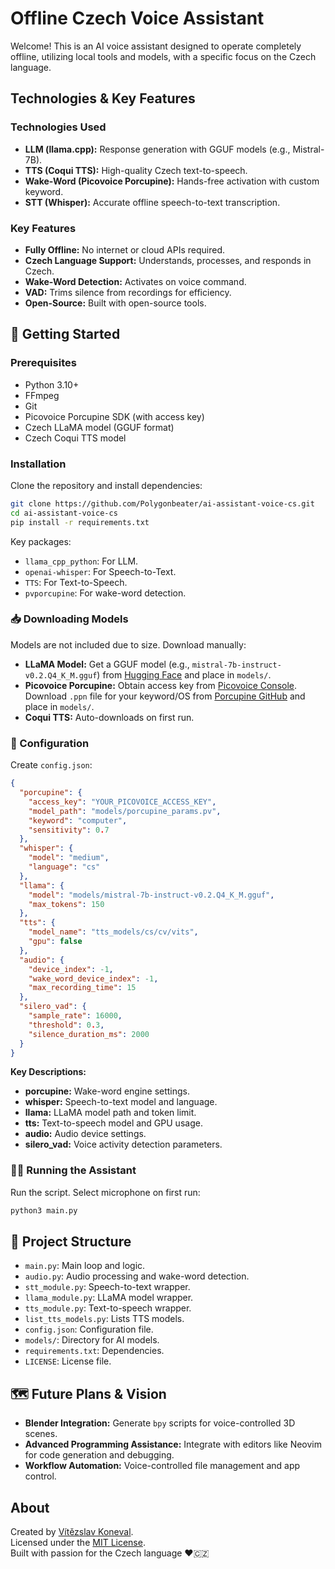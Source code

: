 # Offline Czech Voice Assistant

Welcome! This is an AI voice assistant designed to operate completely offline, utilizing local tools and models, with a specific focus on the Czech language.

## Technologies & Key Features

### Technologies Used
- **LLM (llama.cpp):** Response generation with GGUF models (e.g., Mistral-7B).
- **TTS (Coqui TTS):** High-quality Czech text-to-speech.
- **Wake-Word (Picovoice Porcupine):** Hands-free activation with custom keyword.
- **STT (Whisper):** Accurate offline speech-to-text transcription.

### Key Features
- **Fully Offline:** No internet or cloud APIs required.
- **Czech Language Support:** Understands, processes, and responds in Czech.
- **Wake-Word Detection:** Activates on voice command.
- **VAD:** Trims silence from recordings for efficiency.
- **Open-Source:** Built with open-source tools.

## 🚀 Getting Started

### Prerequisites
- Python 3.10+
- FFmpeg
- Git
- Picovoice Porcupine SDK (with access key)
- Czech LLaMA model (GGUF format)
- Czech Coqui TTS model

### Installation
Clone the repository and install dependencies:
```bash
git clone https://github.com/Polygonbeater/ai-assistant-voice-cs.git
cd ai-assistant-voice-cs
pip install -r requirements.txt
```

Key packages:
- `llama_cpp_python`: For LLM.
- `openai-whisper`: For Speech-to-Text.
- `TTS`: For Text-to-Speech.
- `pvporcupine`: For wake-word detection.

### 📥 Downloading Models
Models are not included due to size. Download manually:
- **LLaMA Model:** Get a GGUF model (e.g., `mistral-7b-instruct-v0.2.Q4_K_M.gguf`) from [Hugging Face](https://huggingface.co/TheBloke/Mistral-7B-Instruct-v0.2-GGUF/blob/main/mistral-7b-instruct-v0.2.Q4_K_M.gguf) and place in `models/`.
- **Picovoice Porcupine:** Obtain access key from [Picovoice Console](https://console.picovoice.ai/). Download `.ppn` file for your keyword/OS from [Porcupine GitHub](https://github.com/Picovoice/porcupine) and place in `models/`.
- **Coqui TTS:** Auto-downloads on first run.

### 🎨 Configuration
Create `config.json`:
```json
{
  "porcupine": {
    "access_key": "YOUR_PICOVOICE_ACCESS_KEY",
    "model_path": "models/porcupine_params.pv",
    "keyword": "computer",
    "sensitivity": 0.7
  },
  "whisper": {
    "model": "medium",
    "language": "cs"
  },
  "llama": {
    "model": "models/mistral-7b-instruct-v0.2.Q4_K_M.gguf",
    "max_tokens": 150
  },
  "tts": {
    "model_name": "tts_models/cs/cv/vits",
    "gpu": false
  },
  "audio": {
    "device_index": -1,
    "wake_word_device_index": -1,
    "max_recording_time": 15
  },
  "silero_vad": {
    "sample_rate": 16000,
    "threshold": 0.3,
    "silence_duration_ms": 2000
  }
}
```

**Key Descriptions:**
- **porcupine:** Wake-word engine settings.
- **whisper:** Speech-to-text model and language.
- **llama:** LLaMA model path and token limit.
- **tts:** Text-to-speech model and GPU usage.
- **audio:** Audio device settings.
- **silero_vad:** Voice activity detection parameters.

### 🏃‍♂️ Running the Assistant
Run the script. Select microphone on first run:
```bash
python3 main.py
```

## 📁 Project Structure
- `main.py`: Main loop and logic.
- `audio.py`: Audio processing and wake-word detection.
- `stt_module.py`: Speech-to-text wrapper.
- `llama_module.py`: LLaMA model wrapper.
- `tts_module.py`: Text-to-speech wrapper.
- `list_tts_models.py`: Lists TTS models.
- `config.json`: Configuration file.
- `models/`: Directory for AI models.
- `requirements.txt`: Dependencies.
- `LICENSE`: License file.

## 🗺️ Future Plans & Vision
- **Blender Integration:** Generate `bpy` scripts for voice-controlled 3D scenes.
- **Advanced Programming Assistance:** Integrate with editors like Neovim for code generation and debugging.
- **Workflow Automation:** Voice-controlled file management and app control.

## About
Created by [Vítězslav Koneval](https://github.com/Polygonbeater).  
Licensed under the [MIT License](https://github.com/Polygonbeater/ai-assistant-voice-cs/blob/main/LICENSE).  
Built with passion for the Czech language ❤️🇨🇿